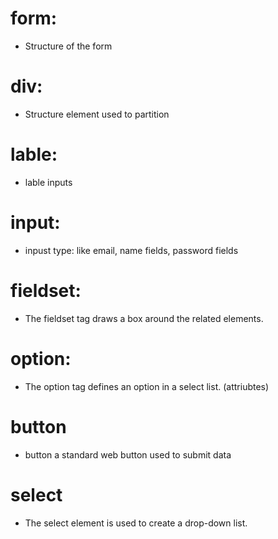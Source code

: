 # form: 
* Structure of the form

# div: 
* Structure element used to partition

# lable: 
* lable inputs

# input:
* inpust type: like email, name fields, password fields

# fieldset:
* The fieldset tag draws a box around the related elements.

# option:
* The option tag defines an option in a select list. (attriubtes)

# button
* button a standard web button used to submit data

# select 
* The select element is used to create a drop-down list.
